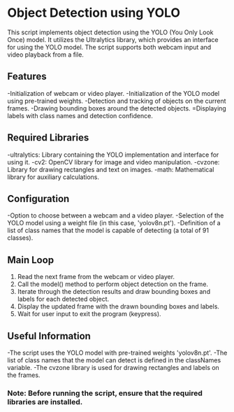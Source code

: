 # Object Detection using YOLO
This script implements object detection using the YOLO (You Only Look Once) model. It utilizes the Ultralytics library, which provides an interface for using the YOLO model. The script supports both webcam input and video playback from a file.

## Features
-Initialization of webcam or video player.
-Initialization of the YOLO model using pre-trained weights.
-Detection and tracking of objects on the current frames.
-Drawing bounding boxes around the detected objects.
=Displaying labels with class names and detection confidence.

## Required Libraries
-ultralytics: Library containing the YOLO implementation and interface for using it.
-cv2: OpenCV library for image and video manipulation.
-cvzone: Library for drawing rectangles and text on images.
-math: Mathematical library for auxiliary calculations.

## Configuration
-Option to choose between a webcam and a video player.
-Selection of the YOLO model using a weight file (in this case, 'yolov8n.pt').
-Definition of a list of class names that the model is capable of detecting (a total of 91 classes).

## Main Loop
1. Read the next frame from the webcam or video player.
2. Call the model() method to perform object detection on the frame.
3. Iterate through the detection results and draw bounding boxes and labels for each detected object.
4. Display the updated frame with the drawn bounding boxes and labels.
5. Wait for user input to exit the program (keypress).

## Useful Information
-The script uses the YOLO model with pre-trained weights 'yolov8n.pt'.
-The list of class names that the model can detect is defined in the classNames variable.
-The cvzone library is used for drawing rectangles and labels on the frames.

### Note: Before running the script, ensure that the required libraries are installed.
